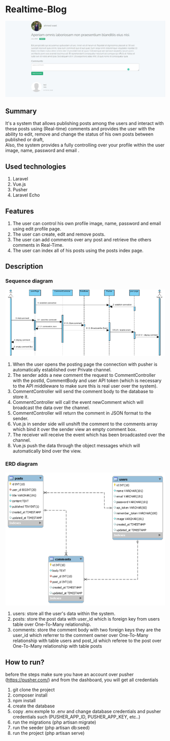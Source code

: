 # Realtime-Blog
 ![alt text](https://github.com/ahmedwael49674/Realtime-Blog/blob/master/diagrames/view.JPG)
## Summary
It's a system that allows publishing posts among the users and interact with these posts using (Real-time) comments and provides the user with the ability to edit, remove and change the status of his own posts between published or draft,<br>
Also, the system provides a fully controlling over your profile within the user image, name, password and email  .

## Used technologies
1. Laravel
2. Vue.js
3. Pusher
4. Laravel Echo 

## Features
1. The user can control his own profile image, name, password and email using edit profile page.
2. The user can create, edit and remove posts.
3. The user can add comments over any post and retrieve the others comments in Real-Time.
4. The user can index all of his posts using the posts index page.

## Description
### Sequence  diagram 
 ![alt text](https://github.com/ahmedwael49674/Realtime-Blog/blob/master/diagrames/Sequence%20Diagram.jpg)
1. When the user opens the posting page the connection with pusher is automatically established over Private channel.
2. The sender adds a new comment the request to CommentController with the postId, CommentBody and user API token (which is necessary to the API middleware to make sure this is real user over the system).
3. CommentController will send the comment body to the database to store it.
4. CommentController will call the event newComment which will broadcast the data over the channel.
5. CommentController will return the comment in JSON format to the sender.
6. Vue.js in sender side will unshift the comment to the comments array which bind it over the sender view an empty comment box.
7. The receiver will receive the event which has been broadcasted over the channel. 
8. Vue.js push the data through the object messages which will automatically bind over the view.

### ERD  diagram 
 ![alt text](https://github.com/ahmedwael49674/Realtime-Blog/blob/master/diagrames/ERD.png)
 1. users: store all the user's data within the system.
 2. posts: store the post data with user_id which is foreign key from users table over One-To-Many relationship.
 3. comments: store the comment body with two foreign keys they are the user_id which referrer to the comment owner over One-To-Many relationship with table users and post_id which referee to the post over One-To-Many relationship with table posts
 
## How to run?
before the steps make sure you have an account over pusher (https://pusher.com/) and from the dashboard, you will get all credentials 
1. git clone the project
2. composer install
3. npm install
4. create the database
5. copy .env.exmple to .env and change database credentials and pusher credentials such (PUSHER_APP_ID, PUSHER_APP_KEY, etc..)
6. run the migrations (php artisan migrate)
7. run the seeder (php artisan db:seed)
9. run the project (php artisan serve)
